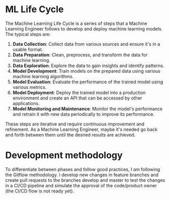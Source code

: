 # ML Life Cycle

The Machine Learning Life Cycle is a series of steps that a Machine Learning Engineer follows to develop and deploy
machine learning models. The typical steps are:

1. **Data Collection**: Collect data from various sources and ensure it's in a usable format.
2. **Data Preparation**: Clean, preprocess, and transform the data for machine learning.
3. **Data Exploration**: Explore the data to gain insights and identify patterns.
4. **Model Development**: Train models on the prepared data using various machine learning algorithms.
5. **Model Evaluation**: Evaluate the performance of the trained model using various metrics.
6. **Model Deployment**: Deploy the trained model into a production environment and create an API that can be accessed
   by other applications.
7. **Model Monitoring and Maintenance**: Monitor the model's performance and retrain it with new data periodically to
   improve its performance.

These steps are iterative and require continuous improvement and refinement. As a Machine Learning Engineer, maybe it's
needed go back and forth between them until the desired results are achieved.

# Development methodology

To differentiate between phases and follow good practices, I am following the Gitflow methodology. I develop new changes
in feature branches and create pull requests to the branches develop and master to test the changes in a CI/CD pipeline
and simulate the approval of the code/product owner (the CI/CD flow is not ready yet).

